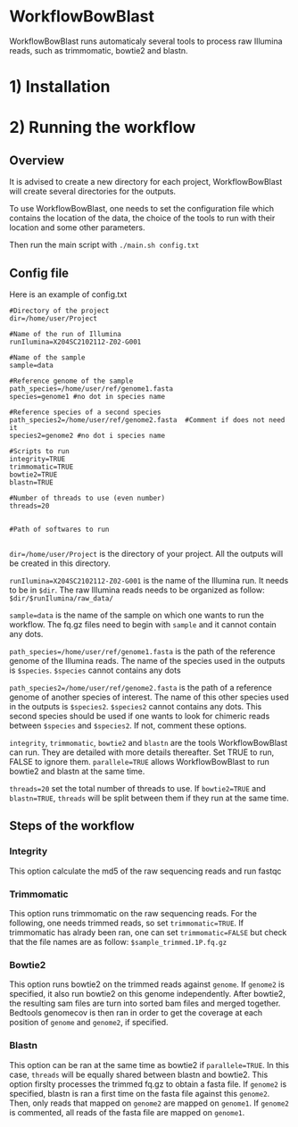 # WorkflowBowBlast

WorkflowBowBlast runs automaticaly several tools to process raw Illumina reads, such as trimmomatic, bowtie2 and blastn.

# 1) Installation

# 2) Running the workflow

## Overview

It is advised to create a new directory for each project, WorkflowBowBlast will create several directories for the outputs. 

To use WorkflowBowBlast, one needs to set the configuration file which contains the location of the data, the choice of the tools to run with their location and some other parameters. 

Then run the main script with
`./main.sh config.txt`

## Config file

Here is an example of config.txt
```
#Directory of the project
dir=/home/user/Project

#Name of the run of Illumina
runIlumina=X204SC2102112-Z02-G001

#Name of the sample
sample=data

#Reference genome of the sample
path_species=/home/user/ref/genome1.fasta 
species=genome1 #no dot in species name

#Reference species of a second species
path_species2=/home/user/ref/genome2.fasta  #Comment if does not need it
species2=genome2 #no dot i species name

#Scripts to run
integrity=TRUE
trimmomatic=TRUE
bowtie2=TRUE
blastn=TRUE

#Number of threads to use (even number)
threads=20


#Path of softwares to run


```

`dir=/home/user/Project` is the directory of your project. All the outputs will be created in this directory. 

`runIlumina=X204SC2102112-Z02-G001` is the name of the Illumina run. It needs to be in `$dir`. The raw Illumina reads needs to be organized as follow: `$dir/$runIlumina/raw_data/`

`sample=data` is the name of the sample on which one wants to run the workflow. The fq.gz files need to begin with `sample` and it cannot contain any dots.

`path_species=/home/user/ref/genome1.fasta` is the path of the reference genome of the Illumina reads. The name of the species used in the outputs is `$species`. `$species` cannot contains any dots

`path_species2=/home/user/ref/genome2.fasta` is the path of a reference genome of another species of interest. The name of this other species used in the outputs is `$species2`. `$species2` cannot contains any dots. This second species should be used if one wants to look for chimeric reads between `$species` and `$species2`. If not, comment these options.

`integrity`, `trimmomatic`, `bowtie2` and `blastn` are the tools WorkflowBowBlast can run. They are detailed with more details thereafter. Set TRUE to run, FALSE to ignore them. `parallele=TRUE` allows WorkflowBowBlast to run bowtie2 and blastn at the same time.

`threads=20` set the total number of threads to use. If `bowtie2=TRUE` and `blastn=TRUE`, `threads` will be split between them if they run at the same time.

## Steps of the workflow

### Integrity

This option calculate the md5 of the raw sequencing reads and run fastqc

### Trimmomatic

This option runs trimmomatic on the raw sequencing reads. For the following, one needs trimmed reads, so set `trimmomatic=TRUE`. If trimmomatic has alrady been ran, one can set `trimmomatic=FALSE` but check that the file names are as follow: `$sample_trimmed.1P.fq.gz`

### Bowtie2

This option runs bowtie2 on the trimmed reads against `genome`. If `genome2` is specified, it also run bowtie2 on this genome independently. After bowtie2, the resulting sam files are turn into sorted bam files and merged together. Bedtools genomecov is then ran in order to get the coverage at each position of `genome` and `genome2`, if specified.

### Blastn

This option can be ran at the same time as bowtie2 if `parallele=TRUE`. In this case, `threads` will be equally shared between blastn and bowtie2.
This option firslty processes the trimmed fq.gz to obtain a fasta file. If `genome2` is specified, blastn is ran a first time on the fasta file against this `genome2`. Then, only reads that mapped on `genome2` are mapped on `genome1`. If `genome2` is commented, all reads of the fasta file are mapped on `genome1`.

